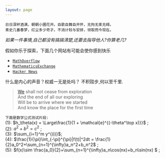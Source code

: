```yaml
---
layout: page
---
```

```
日日深杯酒满，朝朝小圃花开。自歌自舞自开怀，无拘无束无碍。
青史几番春梦，红尘多少奇才。不消计较与安排，领取而今现在。
```

*如果一件事情,自己都没有搞搞清楚,还要去指导他人?你算老几?*

 假如你乐于探索，下面几个网站有可能会使你感到快乐  
- [`MathOverflow`](https://mathoverflow.net/)  
- [`MathematicsExchange`](https://math.stackexchange.com/)  
- [`Hacker News`](https://news.ycombinator.com/)  
 
什么是内心的声音？权威一无是处吗？ 不积跬步,何以至千里.

> [We](http://www.columbia.edu/itc/history/winter/w3206/edit/tseliotlittlegidding.html) shall not cease from exploration  
And the end of all our exploring   
Will be to arrive where we started    
And know the place for the first time  

 `下面是数学公式测试片段:`  
 (1): $h_\theta(x) = \Large\frac{1}{1 + \mathcal{e}^{(-\theta^\top x)}}$ ; <br/>
 (2): $a^2 + b^2 = c^2$ ; <br/>
 (3): $\sum_{i=1}^m y^{(i)}$;<br/>
 (4): $\frac{1}{\pi}\int_{-\pi}^{\pi}|f(t)|^2dt = \frac{1}{2}a_0^2+\sum_{n=1}^{\infty}a_n^2+b_n^2$ ;<br/>
 (5): $f(x)\sim \frac{a_0}{2}+\sum_{n=1}^{\infty}a_n\cos(nx)+b_n\sin(nx) $ ;<br/>


